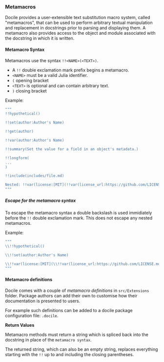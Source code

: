 ### Metamacros

Docile provides a user-extensible text substitution macro system, called "metamacros", that can be
used to perform arbitrary textual manipulation and replacement in docstrings prior to parsing and
displaying them. A metamacro also provides access to the object and module associated with the
docstring in which it is written.

#### Metamacro Syntax

Metamacros use the syntax ``!!<NAME>(<TEXT>)``.

* A `!!` double exclamation mark prefix begins a metamacro.
* `<NAME>` must be a valid Julia identifier.
* `(` opening bracket
* `<TEXT>` is optional and can contain arbitrary text.
* `)` closing bracket

Example:

```julia
"""
!!hypothetical()

!!set(author:Author's Name)

!!get(author)

!!var(author:Author's Name)

!!summary(Set the value for a field in an object's metadata.)

!!longform(
...
)

!!include(includes/file.md)

Nested: !!var(license:[MIT](!!var(license_url:https://github.com/LICENSE.md)))
"""
```

##### Escape for the metamacro syntax

To escape the metamacro syntax a double backslash is used immidiately before the `!!` double
exclamation mark. This does not escape any nested metamacros.

Example:

```julia
"""
\\!!hypothetical()

\\!!set(author:Author's Name)

\\!!var(license:[MIT](\\!!var(license_url:https://github.com/LICENSE.md)))
"""
```

#### Metamacro definitions

Docile comes with a couple of *metamacro definitions* in `src/Extensions` folder.
Package authors can add their own to customise how their documentation is presented to users.

For example such definitions can be added to a docile package configuration file: `.docile`.

**Return Values**

Metamacro methods must return a string which is spliced back into the docstring in place of the
`metamacro syntax`.

The returned string, which can also be an empty string, replaces everything starting with
the `!!` up to and including the closing parentheses.

